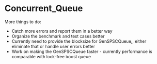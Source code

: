 # Concurrent_Queue

More things to do:

- Catch more errors and report them in a better way 
- Organize the benchmark and test cases better 
- Currently need to provide the blocksize for GenSPSCQueue,, either eliminate that or handle user errors better
- Work on making the GenSPSCQueue faster - currently performance is comparable with lock-free boost queue 